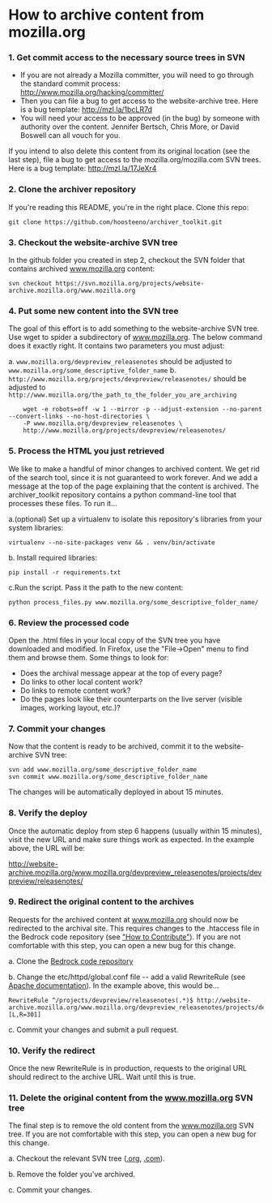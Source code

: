 # How to archive content from mozilla.org 

### 1. Get commit access to the necessary source trees in SVN 

* If you are not already a Mozilla committer, you will need to go through the standard commit process: <http://www.mozilla.org/hacking/committer/>
* Then you can file a bug to get access to the website-archive tree. Here is a bug template: <http://mzl.la/1bcLR7d>
* You will need your access to be approved (in the bug) by someone with authority over the content. Jennifer Bertsch, Chris More, or David Boswell can all vouch for you.

If you intend to also delete this content from its original location (see the last step), file a bug to get access to the mozilla.org/mozilla.com SVN trees. Here is a bug template: <http://mzl.la/17JeXr4>

### 2. Clone the archiver repository 

If you're reading this README, you're in the right place. Clone this repo:

    git clone https://github.com/hoosteeno/archiver_toolkit.git

### 3. Checkout the website-archive SVN tree 

In the github folder you created in step 2, checkout the SVN folder that contains archived www.mozilla.org content:

    svn checkout https://svn.mozilla.org/projects/website-archive.mozilla.org/www.mozilla.org

### 4. Put some new content into the SVN tree 

The goal of this effort is to add something to the website-archive SVN tree. Use wget to spider a subdirectory of www.mozilla.org. The below command does it exactly right. It contains two parameters you must adjust:

a. `www.mozilla.org/devpreview_releasenotes` should be adjusted to `www.mozilla.org/some_descriptive_folder_name`
b. `http://www.mozilla.org/projects/devpreview/releasenotes/` should be adjusted to `http://www.mozilla.org/the_path_to_the_folder_you_are_archiving`

        wget -e robots=off -w 1 --mirror -p --adjust-extension --no-parent --convert-links --no-host-directories \
        -P www.mozilla.org/devpreview_releasenotes \
        http://www.mozilla.org/projects/devpreview/releasenotes/

### 5. Process the HTML you just retrieved 

We like to make a handful of minor changes to archived content. We get rid of the search tool, since it is not guaranteed to work forever. And we add a message at the top of the page explaining that the content is archived. The archiver_toolkit repository contains a python command-line tool that processes these files. To run it...

a.(optional) Set up a virtualenv to isolate this repository's libraries from your system libraries: 

    virtualenv --no-site-packages venv && . venv/bin/activate

b. Install required libraries: 
    
    pip install -r requirements.txt

c.Run the script. Pass it the path to the new content:
    
    python process_files.py www.mozilla.org/some_descriptive_folder_name/
    
### 6. Review the processed code

Open the .html files in your local copy of the SVN tree you have downloaded and modified. In Firefox, use the "File->Open" menu to find them and browse them. Some things to look for:

* Does the archival message appear at the top of every page?
* Do links to other local content work?
* Do links to remote content work?
* Do the pages look like their counterparts on the live server (visible images, working layout, etc.)?

### 7. Commit your changes 

Now that the content is ready to be archived, commit it to the website-archive SVN tree:

    svn add www.mozilla.org/some_descriptive_folder_name
    svn commit www.mozilla.org/some_descriptive_folder_name

The changes will be automatically deployed in about 15 minutes. 

### 8. Verify the deploy

Once the automatic deploy from step 6 happens (usually within 15 minutes), visit the new URL and make sure things work as expected. In the example above, the URL will be:

http://website-archive.mozilla.org/www.mozilla.org/devpreview_releasenotes/projects/devpreview/releasenotes/

### 9. Redirect the original content to the archives 

Requests for the archived content at www.mozilla.org should now be redirected to the archival site. This requires changes to the .htaccess file in the Bedrock code repository (see ["How to Contribute"](http://bedrock.readthedocs.org/en/latest/contribute.html)). If you are not comfortable with this step, you can open a new bug for this change.

a. Clone the [Bedrock code repository](https://github.com/mozilla/bedrock/)

b. Change the etc/httpd/global.conf file -- add a valid RewriteRule (see [Apache documentation](http://httpd.apache.org/docs/2.2/mod/mod_rewrite.html#rewriterule)). In the example above, this would be...

    RewriteRule ^/projects/devpreview/releasenotes(.*)$ http://website-archive.mozilla.org/www.mozilla.org/devpreview_releasenotes/projects/devpreview/releasenotes$1 [L,R=301]

c. Commit your changes and submit a pull request.

### 10. Verify the redirect

Once the new RewriteRule is in production, requests to the original URL should redirect to the archive URL. Wait until this is true.

### 11. Delete the original content from the www.mozilla.org SVN tree 

The final step is to remove the old content from the www.mozilla.org SVN tree. If you are not comfortable with this step, you can open a new bug for this change.

a. Checkout the relevant SVN tree ([.org](http://svn.mozilla.org/projects/mozilla.org/trunk/), [.com](http://svn.mozilla.org/projects/mozilla.com/trunk/)).  

b. Remove the folder you've archived.

c. Commit your changes.

